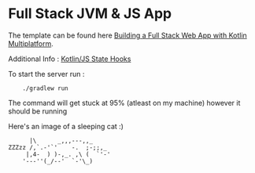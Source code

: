 # Full Stack JVM & JS App 

The template can be found here [Building a Full Stack Web App with Kotlin Multiplatform](https://play.kotlinlang.org/hands-on/Full%20Stack%20Web%20App%20with%20Kotlin%20Multiplatform/).

Additional Info : [Kotlin/JS State Hooks](https://dev.to/skalabledev/kotlinjs-and-state-hooks-2426)

To start the server run :
````
    ./gradlew run
````
The command will get stuck at 95% (atleast on my machine) however it should be running

Here's an image of a sleeping cat :)
````
      |\      _,,,---,,_
ZZZzz /,`.-'`'    -.  ;-;;,_
     |,4-  ) )-,_. ,\ (  `'-'
    '---''(_/--'  `-'\_)  
````